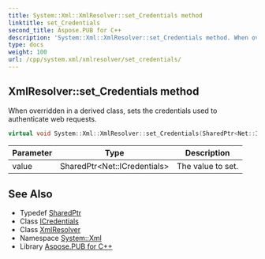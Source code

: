 ```yaml
---
title: System::Xml::XmlResolver::set_Credentials method
linktitle: set_Credentials
second_title: Aspose.PUB for C++
description: 'System::Xml::XmlResolver::set_Credentials method. When overridden in a derived class, sets the credentials used to authenticate web requests in C++.'
type: docs
weight: 100
url: /cpp/system.xml/xmlresolver/set_credentials/
---
```

## XmlResolver::set_Credentials method


When overridden in a derived class, sets the credentials used to authenticate web requests.

```cpp
virtual void System::Xml::XmlResolver::set_Credentials(SharedPtr<Net::ICredentials> value)
```


| Parameter | Type | Description |
| --- | --- | --- |
| value | SharedPtr\<Net::ICredentials\> | The value to set. |

## See Also

* Typedef [SharedPtr](../../../system/sharedptr/)
* Class [ICredentials](../../../system.net/icredentials/)
* Class [XmlResolver](../)
* Namespace [System::Xml](../../)
* Library [Aspose.PUB for C++](../../../)
